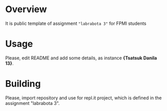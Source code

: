 # Overview

It is public template of assignment `"labrabota 3"` for FPMI students

# Usage

Please, edit README and add some details, as instance **{Tsatsuk Danila 13}**.

# Building

Please, import repository and use for repl.it project, which is defined in the assignment "labrabota 3".
